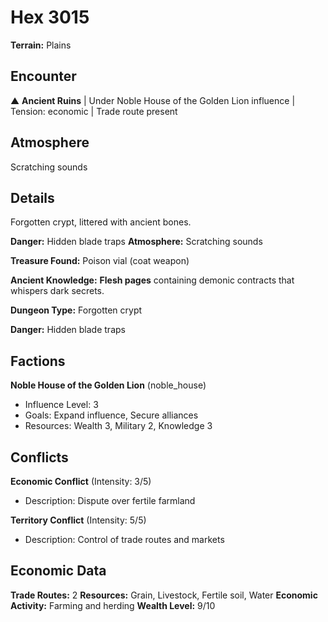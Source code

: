 # Hex 3015

**Terrain:** Plains

## Encounter
▲ **Ancient Ruins** | Under Noble House of the Golden Lion influence | Tension: economic | Trade route present

## Atmosphere
Scratching sounds

## Details
Forgotten crypt, littered with ancient bones.

**Danger:** Hidden blade traps
**Atmosphere:** Scratching sounds

**Treasure Found:** Poison vial (coat weapon)

**Ancient Knowledge:** **Flesh pages** containing demonic contracts that whispers dark secrets.

**Dungeon Type:** Forgotten crypt

**Danger:** Hidden blade traps

## Factions
**Noble House of the Golden Lion** (noble_house)
- Influence Level: 3
- Goals: Expand influence, Secure alliances
- Resources: Wealth 3, Military 2, Knowledge 3

## Conflicts
**Economic Conflict** (Intensity: 3/5)
- Description: Dispute over fertile farmland

**Territory Conflict** (Intensity: 5/5)
- Description: Control of trade routes and markets

## Economic Data
**Trade Routes:** 2
**Resources:** Grain, Livestock, Fertile soil, Water
**Economic Activity:** Farming and herding
**Wealth Level:** 9/10
